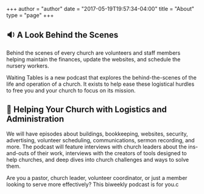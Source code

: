 +++
author = "author"
date = "2017-05-19T19:57:34-04:00"
title = "About"
type = "page"
+++

<div class="container">
    <div class="row d-flex flex-row align-self-top">
        <div class="col-sm-6">
            <h2>🔉 A Look Behind the Scenes</h2>
            <p>Behind the scenes of every church are volunteers and staff members helping maintain the finances, update the websites, and schedule the nursery workers.
            </p>
            <p>Waiting Tables is a new podcast that explores the behind-the-scenes of the life and operation of a church. It exists to help ease these logistical hurdles to free you and your church to focus on its mission.
            </p>
        </div>
        <div class="col-sm-6">
            <h2>👥 Helping Your Church with Logistics and Administration</h2>
            <p>We will have episodes about buildings, bookkeeping, websites, security, advertising, volunteer scheduling, communications, sermon recording, and more. The podcast will feature interviews with church leaders about the ins-and-outs of their work, interviews with the creators of tools designed to help churches, and deep dives into church challenges and ways to solve them.
            </p>
            <p> Are you a pastor, church leader, volunteer coordinator, or just a member looking to serve more effectively? This biweekly podcast is for you.c
            </p>
        </div>
    </div>
</div>
